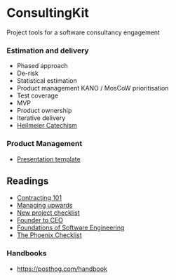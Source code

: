 # ConsultingKit
Project tools for a software consultancy engagement

### Estimation and delivery

- Phased approach
- De-risk
- Statistical estimation
- Product management KANO / MosCoW prioritisation
- Test coverage
- MVP
- Product ownership
- Iterative delivery
- [Heilmeier Catechism](https://github.com/teyc/ConsultingKit/blob/master/ProjectManagement.md#heilmeier-catechism)

### Product Management

- [Presentation template](https://github.com/teyc/ConsultingKit/blob/master/ProjectManagement.md#battle-tested-format-for-presentation)

## Readings
- [Contracting 101](http://theengineeringmanager.com/management-101/contracting/)
- [Managing upwards](http://theengineeringmanager.com/management-101/managing-upwards/)
- [New project checklist](./New-Project-CheckList.md)
- [Founder to CEO](https://docs.google.com/document/d/1ZJZbv4J6FZ8Dnb0JuMhJxTnwl-dwqx5xl0s65DE3wO8/preview#heading=h.pdmqf3646hgt)
- [Foundations of Software Engineering](https://cmu-313.github.io/)
- [The Phoenix Checklist](https://www.amazon.com.au/Phoenix-Checklist-Turning-Problems-Solutions-ebook/dp/B00J6GSLT6)

### Handbooks

- https://posthog.com/handbook
